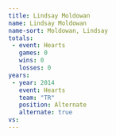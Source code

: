 ```yaml
---
title: Lindsay Moldowan
name: Lindsay Moldowan
name-sort: Moldowan, Lindsay
totals:
 - event: Hearts
   games: 0
   wins: 0
   losses: 0
years:
 - year: 2014
   event: Hearts
   team: "TR"
   position: Alternate
   alternate: true
vs:
---
```

